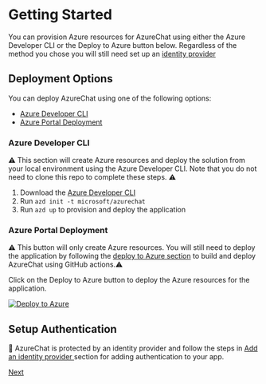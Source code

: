 # Getting Started

You can provision Azure resources for AzureChat using either the Azure Developer CLI or the Deploy to Azure button below. Regardless of the method you chose you will still need set up an [identity provider](./5-add-identity.md)

## Deployment Options

You can deploy AzureChat using one of the following options:

- [Azure Developer CLI](#azure-developer-cli)
- [Azure Portal Deployment](#azure-portal-deployment)

### Azure Developer CLI

⚠️ This section will create Azure resources and deploy the solution from your local environment using the Azure Developer CLI. Note that you do not need to clone this repo to complete these steps. ⚠️

1. Download the [Azure Developer CLI](https://learn.microsoft.com/en-us/azure/developer/azure-developer-cli/overview)
1. Run `azd init -t microsoft/azurechat`
1. Run `azd up` to provision and deploy the application

### Azure Portal Deployment

⚠️ This button will only create Azure resources. You will still need to deploy the application by following the [deploy to Azure section](./4-deploy-to-azure.md) to build and deploy AzureChat using GitHub actions.⚠️

Click on the Deploy to Azure button to deploy the Azure resources for the application.

[![Deploy to Azure](https://aka.ms/deploytoazurebutton)](https://aka.ms/anzappazurechatgpt)

## Setup Authentication

🚨 AzureChat is protected by an identity provider and follow the steps in [Add an identity provider
](./5-add-identity.md) section for adding authentication to your app.

[Next](/docs/3-run-locally.md)
